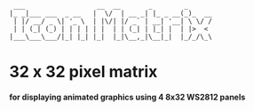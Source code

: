 ```
 ___                  __  __       _        _      
|_ _|___ ___  _ __   |  \/  | __ _| |_ _ __(_)_  __
 | |/ __/ _ \| '_ \  | |\/| |/ _` | __| '__| \ \/ /
 | | (_| (_) | | | | | |  | | (_| | |_| |  | |>  < 
|___\___\___/|_| |_| |_|  |_|\__,_|\__|_|  |_/_/\_\
```
# 32 x 32 pixel matrix 
#### for displaying animated graphics using 4 8x32 WS2812 panels
